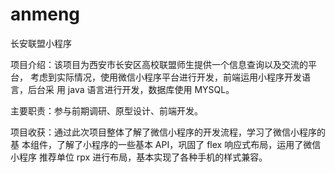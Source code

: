 # anmeng
长安联盟小程序

项目介绍：该项目为西安市长安区高校联盟师生提供一个信息查询以及交流的平台， 考虑到实际情况，使用微信小程序平台进行开发，前端运用小程序开发语言，后台采
用 java 语言进行开发，数据库使用 MYSQL。

主要职责：参与前期调研、原型设计、前端开发。

项目收获：通过此次项目整体了解了微信小程序的开发流程，学习了微信小程序的基 本组件，了解了小程序的一些基本 API，巩固了 flex 响应式布局，运用了微信小程序
推荐单位 rpx 进行布局，基本实现了各种手机的样式兼容。
